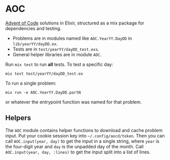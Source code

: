 # AOC

[Advent of Code](https://adventofcode.com/) solutions in Elixir, structured as a mix package for dependencies and testing. 

* Problems are in modules named like `AOC.YearYY.DayDD` in `lib/yearYY/dayDD.ex`. 
* Tests are in `test/yearYY/dayDD_test.exs`.
* General helper libraries are in module `AOC`.

Run `mix test` to run **all** tests. To test a specific day:

    mix test test/yearYY/dayDD_test.ex
  
To run a single problem:

    mix run -e AOC.YearYY.DayDD.partN
    
or whatever the entrypoint function was named for that problem.

## Helpers

The `AOC` module contains helper functions to download and cache problem input.
Put your cookie session key into `~/.config/aocd/token`. Then you can call
`AOC.input(year, day)` to get the input in a single string, where `year` is the
four-digit year and `day` is the unpadded day of the month. Call
`AOC.input(year, day, :lines)` to get the input split into a list of lines.
